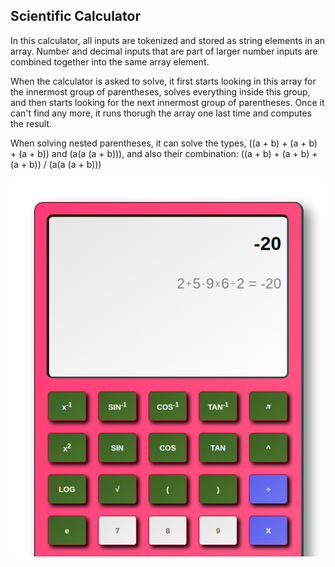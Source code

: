 <h2><b>Scientific Calculator</b></h2>

In this calculator, all inputs are tokenized and stored as string elements in an array. Number and decimal inputs that are part of larger number inputs are combined together into the same array element.

When the calculator is asked to solve, it first starts looking in this array for the innermost group of parentheses, solves everything inside this group, and then starts looking for the next innermost group of parentheses. Once it can't find any more, it runs thorugh the array one last time and computes the result.

When solving nested parentheses, it can solve the types, ((a + b) + (a + b) + (a + b)) and (a(a (a + b))), and also their combination: ((a + b) + (a + b) + (a + b)) / (a(a (a + b)))

![](images/calculator.png)
